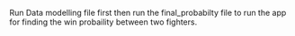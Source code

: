 Run Data modelling file first then run the final_probabilty file to run the app for finding the win probaility between two fighters.
